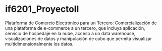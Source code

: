 # if6201_ProyectoII
Plataforma de Comercio Electrónico para un Tercero: Comercialización  de una plataforma de e-commerce a un tercero, que incluya  aplicación,  servicio de hospedaje  en la nube,  acceso a un data warehouse,  visualizaciones  de datos  y manipulación  de cubo que permita visualizar  multidimensionalmente  los datos.
